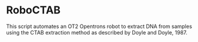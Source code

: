 # RoboCTAB
This script automates an OT2 Opentrons robot to extract DNA from samples using the CTAB extraction method as described by Doyle and Doyle, 1987.
